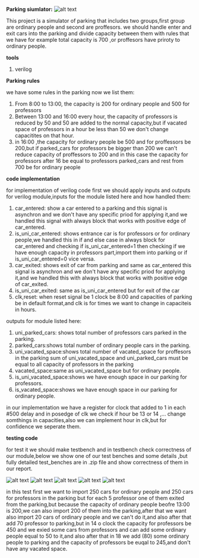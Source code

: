 **Parking siumlator:**
![alt text](https://imgurl.ir/uploads/p035738_pngtree-car-parking-sign-design-temate-vector-png-image_6671099.png)

This project is a simulator of parking that includes two groups,first group are ordinary people 
and second are proffesors.
we should handle enter and exit cars into the parking and divide capacity between them with rules
that we have for example total capacity is 700 ,or proffesors have priroty to ordinary people.

**tools**

1. verilog

**Parking rules**

we have some rules in the parking now we list them:

1. From 8:00 to 13:00, the capacity is 200 for ordinary people and 500 for professors
2. Between 13:00 and 16:00 every hour, the capacity of professors is reduced by 50 and 50 are added to the normal capacity,but if vacated space of professors in a hour be less than 50 we don't change capacitites on that hour.
3. in 16:00 ,the capacity for ordinary people be 500 and for proffessors be 200,but if parked_cars for professors be bigger than 200 we can't reduce capacity of proffessors to 200 and in this case the capacity for professors after 16 be equal to professors parked_cars and rest from 700 be for ordinary people

**code implementation**

for implementation of verilog code first we should apply inputs and outputs for verilog module,inputs for the module listed here and how handled them:

1. car_entered: show a car entered to a parking and this signal is asynchron and we don't have any specific priod for applying it,and we handled this signal with always block that works with positive edge of car_entered.
2. is_uni_car_entered: shows entrance car is for professors or for ordinary people,we handled this in if and else case in always block for car_entered and checking if is_uni_car_entered=1 then checking if we have enough capacity in professors part,import them into parking or if is_uni_car_entered=0 vice versa.
3. car_exited: shows exit of car from parking and same as car_entered this signal is asynchron and we don't have any specific priod for applying it,and we handled this with always block that works with positive edge of car_exited.
4. is_uni_car_exited: same as is_uni_car_entered but for exit of the car
5. clk,reset: when reset signal be 1 clock be 8:00 and capacities of parking be in default format,and clk is for times we want to change in capaciteis in hours.

outputs for module listed here:

1. uni_parked_cars: shows total number of professors cars parked in the parking.
2. parked_cars:shows total number of ordinary people cars in the parking.
3. uni_vacated_space:shows total number of vacated_space for proffesors in the parking sum of uni_vacated_space and uni_parked_cars must be equal to all capacity of professors in the parking
4. vacated_space:same as uni_vacated_space but for ordinary people.
5. is_uni_vacated_space:shows we have enough space in our parking for professors.
6. is_vacated_space:shows we have enough space in our parking for ordinary people.

in our implementation we have a register for clock that added to 1 in each #500 delay and in posedge of clk we check if hour be 13 or 14 ,... change somthings in capacities,also we can implement hour in clk,but for confidence we seperate them.


**testing code**

for test it we should make testbench and in testbench check correctness of our module,below we show one of our test benches and some details ,but fully detailed test_benches are in .zip file and show correctness of them in our report.

![alt text](https://imgurl.ir/uploads/b55200_Screenshot_1460.png)
![alt text](https://imgurl.ir/uploads/g617154_Screenshot_1461.png)
![alt text](https://imgurl.ir/uploads/b401654_Screenshot_1462.png)
![alt text](https://imgurl.ir/uploads/i6959_Screenshot_1463.png)
![alt text](https://imgurl.ir/uploads/k662433_Screenshot_1464.png)

in this test first we want to import 250 cars for ordinary people and 250 cars for professors in the parking but for each 5 professor one of them exited from the parking,but because the capacity of ordinary people beofre 13:00 is 200,we can also import 200 of them into the parking,after that we want also import 20 cars of ordinary people and we can't do it,and also after that add 70 professor to parking,but in 14 o clock the capacity for professors be 450 and we exied some cars from professors and can add some ordinary people equal to 50 to it,and also after that in 18 we add (80) some ordinary people to parking and the capacity of professors be euqal to 245,and don't have any vacated space.
